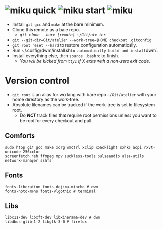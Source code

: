 # ![miku] quick ![miku] start ![miku]
* Install `git`, `gcc` and `make` at the bare minimum.
* Clone this remote as a bare repo.
	* _`git clone --bare [remote] ~/Git/atelier`_
* `git --git-dir=Git/atelier --work-tree=$HOME checkout .gitconfig`
* `git root reset --hard` to restore configuration automatically.
* Run ~/.config/dwm/install.sh` to automatically build and install `dwm`.
* Install everything else, then `source .bashrc` to finish.
	* _You will be kicked from `tty1` if X exits with a non-zero exit code._

# Version control
* `git root` is an alias for working with bare repo `~/Git/atelier` with your home directory as the work-tree.
* Absolute filenames can be tracked if the work-tree is set to filesystem root.
	* Do _**NOT**_ track files that require root permissions unless you want to be root for every checkout and pull.

## Comforts
```
sudo htop git gcc make xorg wmctrl xclip xbacklight sxhkd acpi rxvt-unicode-256color
screenfetch feh ffmpeg mpv suckless-tools pulseaudio alsa-utils network-manager sshfs
```
## Fonts
```
fonts-liberation fonts-dejima-mincho # dwm
fonts-noto-mono fonts-vlgothic # terminal
```
## Libs
``` 
libx11-dev libxft-dev libxinerama-dev # dwm
libdbus-glib-1-2 libgtk-3-0 # firefox
```

[miku]: https://i.imgur.com/Nr7HV9a.png
